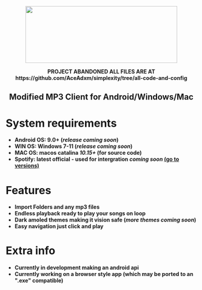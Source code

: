 <p align="center">
   <img width="400" height="150" src="https://github.com/user-attachments/assets/d9def980-b27d-40e4-a411-0c229f3de177">
</p>
   


 <p align="center">
   <strong>PROJECT ABANDONED ALL FILES ARE AT https://github.com/AceAdxm/simplexity/tree/all-code-and-config</strong>
    


<h2> <div align="center"><b> Modified MP3 Client for Android/Windows/Mac </b></div> </h2>

<h1>System requirements</h1>

- <strong>Android OS: 9.0+ (*release coming soon*) </strong>
- <strong>WIN OS: Windows 7-11 (*release coming soon*) </strong>
- <strong>MAC OS: macos catalina *10.15+* (for source code)</strong>
- <strong>Spotify: latest official - used for intergration *coming soon* [(go to versions)](https://loadspot.pages.dev)</strong>

<h1>Features</h1>

- <strong>Import Folders and any mp3 files</strong>
- <strong>Endless playback ready to play your songs on loop</strong>
- <strong>Dark amoled themes making it vision safe (*more themes coming soon*)</strong>
- <strong>Easy navigation just click and play</strong>

<h1>Extra info</h1>

- <strong> Currently in development making an android api</strong>
- <strong> Currently working on a browser style app (which may be ported to an ".exe" compatible)</strong>

